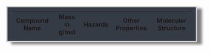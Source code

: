 <html>
    <head>
        <!-- load jQuery and tablesorter scripts -->
    <link rel="stylesheet" type="text/css" href="https://cdn.datatables.net/1.10.25/css/jquery.dataTables.min.css">
    <script type="text/javascript" language="javascript" src="https://code.jquery.com/jquery-3.6.0.min.js"></script>
    <script type="text/javascript" language="javascript" src="https://cdn.datatables.net/1.10.25/js/jquery.dataTables.min.js"></script>
        <style>
            /* CSS-style selector maps to table id or other id's in HTML */
            #jsonTable{
                background-color: #353b45;
                padding: 10px;
                border: 3px solid #ccc;
                box-shadow: 0.8em 0.4em 0.4em grey;
                width: 100%;
            }
            #jsonRow tr{
                background-color: #353b45;
                padding: 10px;
                border: 3px solid #ccc;
                box-shadow: 0.8em 0.4em 0.4em grey;
                width: 100%;
            }
        </style>
    </head>
    <body>
        <table id="jsonTable">
            <thead id="jsonHead">
                <tr>
                    <th>Compound Name</th>
                    <th>Mass in g/mol</th>
                    <th>Hazards</th>
                    <th>Other Properties</th>
                    <th>Molecular Structure</th>
                </tr>
            </thead>
            <tbody id="jsonRow"></tbody>
        </table>
    </body>
</html>

<script>
class Compound {

  constructor(name, mass, hazard, properties, structure) {
    this.name = name;
    this.mass = mass;
    this.hazard = hazard;
    this.properties = properties;
    this.structure = structure;
  }

  getJSON() {
    const obj = {name: this.name, mass: this.mass, hazard: this.hazard, properties: this.properties, structure: this.structure};
    const json = JSON.stringify(obj);
    return json;
  }

  logIt() {
    //Person Object
    console.info(this);
    //Log to Jupter
    element.append("Compound json <br>");
    element.append(this.getJSON() + "<br>");  
    //alert(this.getJSON());
  }
}

function constructBenzenes() {
    const bz = [ 
        new Compound("Benzene", "78.11", "Flammable, Irritant, Health Hazard", "Colorless liquid, sweet odor, slightly soluble in water", "https://pubchem.ncbi.nlm.nih.gov/image/imgsrv.fcgi?cid=241&t=s"),
        new Compound("Hydroquinone", "110.11", "Corrosive, Irritant, Health Hazard, Environmental Hazard", "Forms light colored crystals or solutions, used to treat skin discoloration", "https://pubchem.ncbi.nlm.nih.gov/image/imgsrv.fcgi?cid=785&t=s"),
        new Compound("o-Xylene", "106.16", "Flammable, Irritant, Health Hazard", "Colorless watery liquid, sweet odor, insoluble in water", "https://pubchem.ncbi.nlm.nih.gov/image/imgsrv.fcgi?cid=7237&t=s"),
        new Compound("Phenol", "94.11", "Corrosive, Acute Toxic, Health Hazard", "Colorless-to-white solid when pure, sickingly sweet and tarry odor, can catch fire", "https://pubchem.ncbi.nlm.nih.gov/image/imgsrv.fcgi?cid=996&t=s"),
        new Compound("4-tert-Amylphenol", "164.24", "Corrosive, Irritant, Environmental Hazard", "Looks like colorless needles or beige solid", "https://pubchem.ncbi.nlm.nih.gov/image/imgsrv.fcgi?cid=6643&t=s"),
        new Compound("Benzoic Acid", "122.12", "Corrosive, Health Hazard", "Looks like a white crystalline solid, slightly soluble in water, can harm the environment","https://pubchem.ncbi.nlm.nih.gov/image/imgsrv.fcgi?cid=243&t=s")
    ];

    // make a CompSci classroom from formerly defined teacher and student objects
    return bz;  // returns object
}

const benzene = constructBenzenes();
console.log(benzene);

// from classroom object creates rows and columns in HTML table
    for(var row of benzene){
        $('#jsonRow').append('<tr><td>' + 
        row.name + '</td><td>' + 
        row.mass + '</td><td>' + 
        row.hazard + '</td><td>' +
        row.properties + '</td><td><img src=' + 
        row.structure + '></td></tr>');
        };
$("#jsonTable").DataTable();
</script>